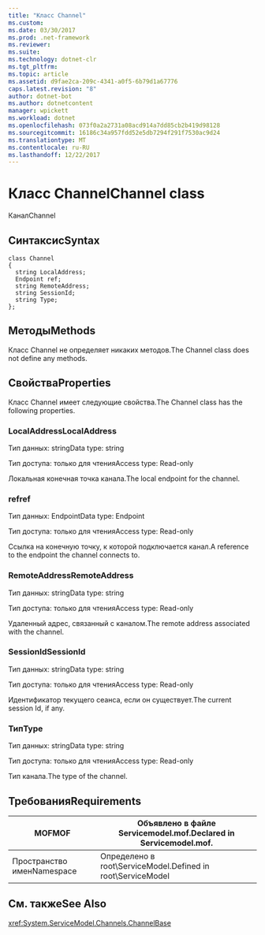```yaml
---
title: "Класс Channel"
ms.custom: 
ms.date: 03/30/2017
ms.prod: .net-framework
ms.reviewer: 
ms.suite: 
ms.technology: dotnet-clr
ms.tgt_pltfrm: 
ms.topic: article
ms.assetid: d9fae2ca-209c-4341-a0f5-6b79d1a67776
caps.latest.revision: "8"
author: dotnet-bot
ms.author: dotnetcontent
manager: wpickett
ms.workload: dotnet
ms.openlocfilehash: 073f0a2a2731a08acd914a7dd85cb2b419d98128
ms.sourcegitcommit: 16186c34a957fdd52e5db7294f291f7530ac9d24
ms.translationtype: MT
ms.contentlocale: ru-RU
ms.lasthandoff: 12/22/2017
---
```

# <a name="channel-class"></a><span data-ttu-id="bcdeb-102">Класс Channel</span><span class="sxs-lookup"><span data-stu-id="bcdeb-102">Channel class</span></span>
<span data-ttu-id="bcdeb-103">Канал</span><span class="sxs-lookup"><span data-stu-id="bcdeb-103">Channel</span></span>  
  
## <a name="syntax"></a><span data-ttu-id="bcdeb-104">Синтаксис</span><span class="sxs-lookup"><span data-stu-id="bcdeb-104">Syntax</span></span>  
  
```  
class Channel  
{  
  string LocalAddress;  
  Endpoint ref;  
  string RemoteAddress;  
  string SessionId;  
  string Type;  
};  
```  
  
## <a name="methods"></a><span data-ttu-id="bcdeb-105">Методы</span><span class="sxs-lookup"><span data-stu-id="bcdeb-105">Methods</span></span>  
 <span data-ttu-id="bcdeb-106">Класс Channel не определяет никаких методов.</span><span class="sxs-lookup"><span data-stu-id="bcdeb-106">The Channel class does not define any methods.</span></span>  
  
## <a name="properties"></a><span data-ttu-id="bcdeb-107">Свойства</span><span class="sxs-lookup"><span data-stu-id="bcdeb-107">Properties</span></span>  
 <span data-ttu-id="bcdeb-108">Класс Channel имеет следующие свойства.</span><span class="sxs-lookup"><span data-stu-id="bcdeb-108">The Channel class has the following properties.</span></span>  
  
### <a name="localaddress"></a><span data-ttu-id="bcdeb-109">LocalAddress</span><span class="sxs-lookup"><span data-stu-id="bcdeb-109">LocalAddress</span></span>  
 <span data-ttu-id="bcdeb-110">Тип данных: string</span><span class="sxs-lookup"><span data-stu-id="bcdeb-110">Data type: string</span></span>  
  
 <span data-ttu-id="bcdeb-111">Тип доступа: только для чтения</span><span class="sxs-lookup"><span data-stu-id="bcdeb-111">Access type: Read-only</span></span>  
  
 <span data-ttu-id="bcdeb-112">Локальная конечная точка канала.</span><span class="sxs-lookup"><span data-stu-id="bcdeb-112">The local endpoint for the channel.</span></span>  
  
### <a name="ref"></a><span data-ttu-id="bcdeb-113">ref</span><span class="sxs-lookup"><span data-stu-id="bcdeb-113">ref</span></span>  
 <span data-ttu-id="bcdeb-114">Тип данных: Endpoint</span><span class="sxs-lookup"><span data-stu-id="bcdeb-114">Data type: Endpoint</span></span>  
  
 <span data-ttu-id="bcdeb-115">Тип доступа: только для чтения</span><span class="sxs-lookup"><span data-stu-id="bcdeb-115">Access type: Read-only</span></span>  
  
 <span data-ttu-id="bcdeb-116">Ссылка на конечную точку, к которой подключается канал.</span><span class="sxs-lookup"><span data-stu-id="bcdeb-116">A reference to the endpoint the channel connects to.</span></span>  
  
### <a name="remoteaddress"></a><span data-ttu-id="bcdeb-117">RemoteAddress</span><span class="sxs-lookup"><span data-stu-id="bcdeb-117">RemoteAddress</span></span>  
 <span data-ttu-id="bcdeb-118">Тип данных: string</span><span class="sxs-lookup"><span data-stu-id="bcdeb-118">Data type: string</span></span>  
  
 <span data-ttu-id="bcdeb-119">Тип доступа: только для чтения</span><span class="sxs-lookup"><span data-stu-id="bcdeb-119">Access type: Read-only</span></span>  
  
 <span data-ttu-id="bcdeb-120">Удаленный адрес, связанный с каналом.</span><span class="sxs-lookup"><span data-stu-id="bcdeb-120">The remote address associated with the channel.</span></span>  
  
### <a name="sessionid"></a><span data-ttu-id="bcdeb-121">SessionId</span><span class="sxs-lookup"><span data-stu-id="bcdeb-121">SessionId</span></span>  
 <span data-ttu-id="bcdeb-122">Тип данных: string</span><span class="sxs-lookup"><span data-stu-id="bcdeb-122">Data type: string</span></span>  
  
 <span data-ttu-id="bcdeb-123">Тип доступа: только для чтения</span><span class="sxs-lookup"><span data-stu-id="bcdeb-123">Access type: Read-only</span></span>  
  
 <span data-ttu-id="bcdeb-124">Идентификатор текущего сеанса, если он существует.</span><span class="sxs-lookup"><span data-stu-id="bcdeb-124">The current session Id, if any.</span></span>  
  
### <a name="type"></a><span data-ttu-id="bcdeb-125">Тип</span><span class="sxs-lookup"><span data-stu-id="bcdeb-125">Type</span></span>  
 <span data-ttu-id="bcdeb-126">Тип данных: string</span><span class="sxs-lookup"><span data-stu-id="bcdeb-126">Data type: string</span></span>  
  
 <span data-ttu-id="bcdeb-127">Тип доступа: только для чтения</span><span class="sxs-lookup"><span data-stu-id="bcdeb-127">Access type: Read-only</span></span>  
  
 <span data-ttu-id="bcdeb-128">Тип канала.</span><span class="sxs-lookup"><span data-stu-id="bcdeb-128">The type of the channel.</span></span>  
  
## <a name="requirements"></a><span data-ttu-id="bcdeb-129">Требования</span><span class="sxs-lookup"><span data-stu-id="bcdeb-129">Requirements</span></span>  
  
|<span data-ttu-id="bcdeb-130">MOF</span><span class="sxs-lookup"><span data-stu-id="bcdeb-130">MOF</span></span>|<span data-ttu-id="bcdeb-131">Объявлено в файле Servicemodel.mof.</span><span class="sxs-lookup"><span data-stu-id="bcdeb-131">Declared in Servicemodel.mof.</span></span>|  
|---------|-----------------------------------|  
|<span data-ttu-id="bcdeb-132">Пространство имен</span><span class="sxs-lookup"><span data-stu-id="bcdeb-132">Namespace</span></span>|<span data-ttu-id="bcdeb-133">Определено в root\ServiceModel.</span><span class="sxs-lookup"><span data-stu-id="bcdeb-133">Defined in root\ServiceModel</span></span>|  
  
## <a name="see-also"></a><span data-ttu-id="bcdeb-134">См. также</span><span class="sxs-lookup"><span data-stu-id="bcdeb-134">See Also</span></span>  
 <xref:System.ServiceModel.Channels.ChannelBase>
